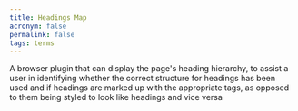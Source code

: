 ```yaml
---
title: Headings Map
acronym: false
permalink: false
tags: terms
---
```

A browser plugin that can display the page's heading hierarchy, to assist a user in identifying whether the correct structure for headings has been used and if headings are marked up with the appropriate tags, as opposed to them being styled to look like headings and vice versa